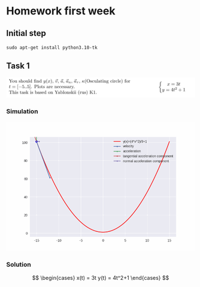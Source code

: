 # Homework first week

## Initial step

```shell
sudo apt-get install python3.10-tk
```

## Task 1

![task 1](assets/img.png)

### Simulation

![simulation 1](task1.gif)

### Solution

$$
\begin{cases}
x(t) = 3t
y(t) = 4t^2+1
\end{cases}
$$
